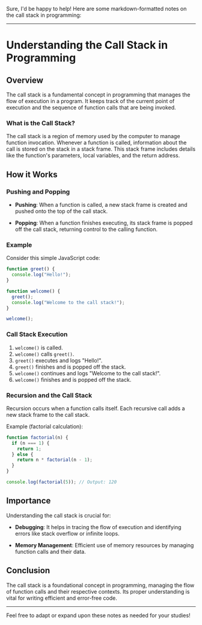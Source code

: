 Sure, I'd be happy to help! Here are some markdown-formatted notes on the call stack in programming:

---

# Understanding the Call Stack in Programming

## Overview

The call stack is a fundamental concept in programming that manages the flow of execution in a program. It keeps track of the current point of execution and the sequence of function calls that are being invoked.

### What is the Call Stack?

The call stack is a region of memory used by the computer to manage function invocation. Whenever a function is called, information about the call is stored on the stack in a stack frame. This stack frame includes details like the function's parameters, local variables, and the return address.

## How it Works

### Pushing and Popping

- **Pushing**: When a function is called, a new stack frame is created and pushed onto the top of the call stack.
  
- **Popping**: When a function finishes executing, its stack frame is popped off the call stack, returning control to the calling function.

### Example

Consider this simple JavaScript code:

```javascript
function greet() {
  console.log("Hello!");
}

function welcome() {
  greet();
  console.log("Welcome to the call stack!");
}

welcome();
```

### Call Stack Execution

1. `welcome()` is called.
2. `welcome()` calls `greet()`.
3. `greet()` executes and logs "Hello!".
4. `greet()` finishes and is popped off the stack.
5. `welcome()` continues and logs "Welcome to the call stack!".
6. `welcome()` finishes and is popped off the stack.

### Recursion and the Call Stack

Recursion occurs when a function calls itself. Each recursive call adds a new stack frame to the call stack.

Example (factorial calculation):

```javascript
function factorial(n) {
  if (n === 1) {
    return 1;
  } else {
    return n * factorial(n - 1);
  }
}

console.log(factorial(5)); // Output: 120
```

## Importance

Understanding the call stack is crucial for:

- **Debugging**: It helps in tracing the flow of execution and identifying errors like stack overflow or infinite loops.
  
- **Memory Management**: Efficient use of memory resources by managing function calls and their data.

## Conclusion

The call stack is a foundational concept in programming, managing the flow of function calls and their respective contexts. Its proper understanding is vital for writing efficient and error-free code.

--- 

Feel free to adapt or expand upon these notes as needed for your studies!
